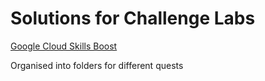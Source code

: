 # Solutions for Challenge Labs 
[Google Cloud Skills Boost](https://www.cloudskillsboost.google)

Organised into folders for different quests

